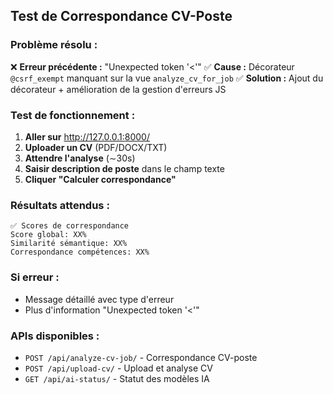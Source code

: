 ## Test de Correspondance CV-Poste

### Problème résolu :
❌ **Erreur précédente :** "Unexpected token '<'"
✅ **Cause :** Décorateur `@csrf_exempt` manquant sur la vue `analyze_cv_for_job`
✅ **Solution :** Ajout du décorateur + amélioration de la gestion d'erreurs JS

### Test de fonctionnement :

1. **Aller sur** http://127.0.0.1:8000/
2. **Uploader un CV** (PDF/DOCX/TXT)
3. **Attendre l'analyse** (∼30s)
4. **Saisir description de poste** dans le champ texte
5. **Cliquer "Calculer correspondance"**

### Résultats attendus :
```
✅ Scores de correspondance
Score global: XX%
Similarité sémantique: XX%
Correspondance compétences: XX%
```

### Si erreur :
- Message détaillé avec type d'erreur
- Plus d'information "Unexpected token '<'"

### APIs disponibles :
- `POST /api/analyze-cv-job/` - Correspondance CV-poste
- `POST /api/upload-cv/` - Upload et analyse CV
- `GET /api/ai-status/` - Statut des modèles IA
